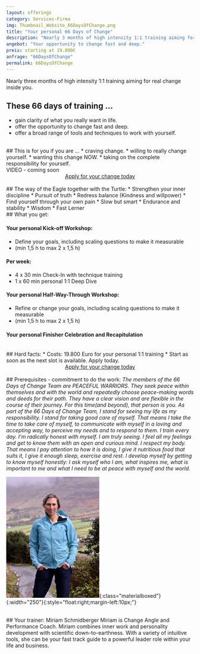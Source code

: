```yaml
---
layout: offerings
category: Services-Firma
img: Thumbnail_Website_66DaysOfChange.png
title: "Your personal 66 Days of Change"
description: "Nearly 3 months of high intensity 1:1 training aiming for real change inside you."
angebot: "Your opportunity to change fast and deep."
preis: starting at 19.800€
anfrage: "66DaysOfChange"
permalink: 66DaysOfChange
---
```



Nearly three months of high intensity 1:1 training aiming for real change inside you.

## These 66 days of training ...
* gain clarity of what you really want in life.
* offer the opportunity to change fast and deep.
* offer a broad range of tools and techniques to work with yourself.

<br>
## This is for you if you are ...
* craving change.
* willing to really change yourself.
* wanting this change NOW.
* taking on the complete responsibility for yourself.

<br>
VIDEO - coming soon

<br>
<center>
<!-- MeetFox static button start -->
<link href="https://app.meetfox.com/assets/styles/popup.css" rel="stylesheet" />
<script src="https://app.meetfox.com/assets/libs/popup.min.js" type="text/javascript"></script>
<a href="" class="btn btn-primary btn-xl text-uppercase js-scroll-trigger" onclick="MeetFox.initStaticButton({ url: 'https://meetfox.com/de/e/turtletrafo/borderless' });return false;">Apply for your change today</a>
<!-- MeetFox static button end -->
</center>

<br>
## The way of the Eagle together with the Turtle:
* Strengthen your inner discipline
* Pursuit of truth
* Redress balance (Kindness and willpower)
* Find yourself through your own pain
* Slow but smart
* Endurance and stability
* Wisdom
* Fast Lerner

<br>
## What you get:

#### Your personal Kick-off Workshop:
* Define your goals, including scaling questions to make it measurable
* (min 1,5 h to max 2 x 1,5 h)

#### Per week:
* 4 x 30 min Check-In with technique training
* 1 x 60 min personal 1:1 Deep Dive

#### Your personal Half-Way-Through Workshop:
* Refine or change your goals, including scaling questions to make it measurable
* (min 1,5 h to max 2 x 1,5 h)

#### Your personal Finisher Celebration and Recapitulation


<br>
## Hard facts:
* Costs: 19.800 Euro for your personal 1:1 training
* Start as soon as the next slot is available. Apply today.



<br>
<center>
<!-- MeetFox static button start -->
<link href="https://app.meetfox.com/assets/styles/popup.css" rel="stylesheet" />
<script src="https://app.meetfox.com/assets/libs/popup.min.js" type="text/javascript"></script>
<a href="" class="btn btn-primary btn-xl text-uppercase js-scroll-trigger" onclick="MeetFox.initStaticButton({ url: 'https://meetfox.com/de/e/turtletrafo/borderless' });return false;">Apply for your change today</a>
<!-- MeetFox static button end -->
</center>

<br>
## Prerequisites - commitment to do the work:
<i>
The members of the 66 Days of Change Team are PEACEFUL WARRIORS.
They seek peace within themselves and with the world and repeatedly choose peace-making words and deeds for their path.
They have a clear vision and are flexible in the course of their journey.
For this time(and beyond), that person is you.
</i>

<i>
As part of the 66 Days of Change Team,
I stand for seeing my life as my responsibility.
</i>

<i>
I stand for taking good care of myself.
That means I take the time to take care of myself, to communicate with myself in a loving and accepting way, to perceive my needs and to respond to them.
</i>

<i>
I train every day.
I'm radically honest with myself.
I am truly seeing.
I feel all my feelings and get to know them with an open and curious mind.
I respect my body.
That means I pay attention to how it is doing, I give it nutritious food that suits it, I give it enough sleep, exercise and rest.
</i>

<i>
I develop myself by getting to know myself honestly:
I ask myself who I am, what inspires me, what is important to me and what I need to be at peace with myself and the world.
</i>

![Miriam](/img/miriam2023.jpg){:class="materialboxed"}{:width="250"}{:style="float:right;margin-left:10px;"}

<br>
## Your trainer: Miriam Schmidberger
Miriam is Change Angle and Performance Coach. Miriam combines inner work and personality development with scientific down-to-earthness. With a variety of intuitive tools, she can be your fast track guide to a powerful leader role within your life and business.
